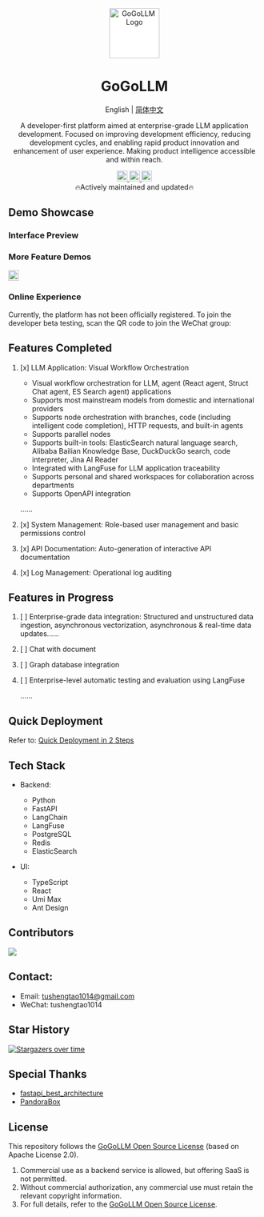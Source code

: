 <div align="center">
<a href="https://gogollm.com/" target="_blank">
<img src="https://gogollm.com/img/logo.svg" alt="GoGoLLM Logo" width="100" height="100" style="display: inline-block; background-color: white;">
</a>

# GoGoLLM

<span align="center">English | [简体中文](https://github.com/tushengtao/gogollm/blob/master/README.md)<span>
<p align="center">
A developer-first platform aimed at enterprise-grade LLM application development. Focused on improving development efficiency, reducing development cycles, and enabling rapid product innovation and enhancement of user experience. Making product intelligence accessible and within reach.
</p>
</div>

<p style="text-align: center;">
  <a href="https://gogollm.com/docs/intro" target="_blank">
    <img height="21" src="https://img.shields.io/badge/Documentation-47AC16?style=flat-square" alt="document">
  </a>
  <a href="https://gogollm.com/docs/quick_deploy" target="_blank">
    <img height="21" src="https://img.shields.io/badge/Quick Deploy-47AC16?style=flat-square" alt="document">
  </a>
  <a href="https://github.com/tushengtao/gogollm/blob/master/LICENSE" target="_blank">
    <img height="21" src="https://img.shields.io/badge/License-Apache--2.0-ffffff?style=flat-square&labelColor=555555&color=47AC16" alt="license">
  </a>
   <br>
   🔥Actively maintained and updated🔥
</p>

## Demo Showcase
### Interface Preview

### More Feature Demos
  <a href="https://gogollm.com/docs/intro" target="_blank">
    <img height="21" src="https://img.shields.io/badge/Click to Learn More-Documentation-47AC16?style=flat-square" alt="document">
  </a>

### Online Experience
Currently, the platform has not been officially registered. To join the developer beta testing, scan the QR code to join the WeChat group:

## Features Completed
1. [x] LLM Application: Visual Workflow Orchestration
    - Visual workflow orchestration for LLM, agent (React agent, Struct Chat agent, ES Search agent) applications
    - Supports most mainstream models from domestic and international providers
    - Supports node orchestration with branches, code (including intelligent code completion), HTTP requests, and built-in agents
    - Supports parallel nodes
    - Supports built-in tools: ElasticSearch natural language search, Alibaba Bailian Knowledge Base, DuckDuckGo search, code interpreter, Jina AI Reader
    - Integrated with LangFuse for LLM application traceability
    - Supports personal and shared workspaces for collaboration across departments
    - Supports OpenAPI integration

   ......

2. [x] System Management: Role-based user management and basic permissions control
3. [x] API Documentation: Auto-generation of interactive API documentation
4. [x] Log Management: Operational log auditing

## Features in Progress
1. [ ] Enterprise-grade data integration: Structured and unstructured data ingestion, asynchronous vectorization, asynchronous & real-time data updates......
2. [ ] Chat with document
3. [ ] Graph database integration
4. [ ] Enterprise-level automatic testing and evaluation using LangFuse

   ......

## Quick Deployment

Refer to: [Quick Deployment in 2 Steps](https://github.com/tushengtao/gogollm/blob/master/quick_deploy/README.md)

## Tech Stack
- Backend:
    - Python
    - FastAPI
    - LangChain
    - LangFuse
    - PostgreSQL
    - Redis
    - ElasticSearch

- UI:
    - TypeScript
    - React
    - Umi Max
    - Ant Design

## Contributors
<a href="https://github.com/tushengtao/gogollm/graphs/contributors">
  <img src="https://contrib.rocks/image?repo=tushengtao/gogollm" />
</a>

## Contact:
- Email: tushengtao1014@gmail.com
- WeChat: tushengtao1014

## Star History

[![Stargazers over time](https://starchart.cc/tushengtao/gogollm.svg?variant=adaptive)](https://starchart.cc/tushengtao/gogollm)

## Special Thanks
- [fastapi_best_architecture](https://github.com/fastapi-practices/fastapi_best_architecture)
- [PandoraBox](https://github.com/pydaxing/PandoraBox)

## License
This repository follows the [GoGoLLM Open Source License](https://github.com/tushengtao/gogollm/blob/master/LICENSE) (based on Apache License 2.0).
1. Commercial use as a backend service is allowed, but offering SaaS is not permitted.
2. Without commercial authorization, any commercial use must retain the relevant copyright information.
3. For full details, refer to the [GoGoLLM Open Source License](https://github.com/tushengtao/gogollm/blob/master/LICENSE).
